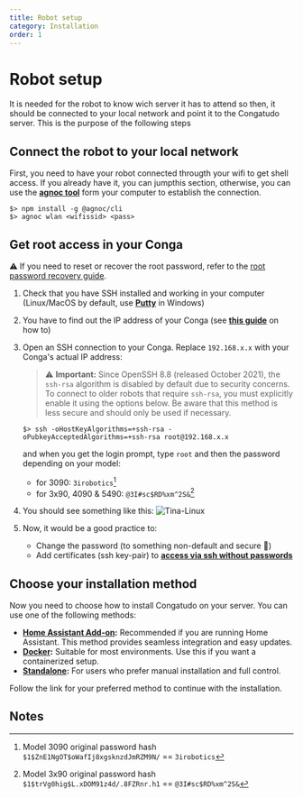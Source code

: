 ```yaml
---
title: Robot setup
category: Installation
order: 1
---
```


# Robot setup
It is needed for the robot to know wich server it has to attend so then, it should be connected to your local network and point it to the Congatudo server. This is the purpose of the following steps

## Connect the robot to your local network
First, you need to have your robot connected througth your wifi to get shell access. If you already have it, you can jumpthis section, otherwise, you can use the **[agnoc tool](https://github.com/congatudo/agnoc)** form your computer to establish the connection.

```shell
$> npm install -g @agnoc/cli 
$> agnoc wlan <wifissid> <pass>
```

## Get root access in your Conga

⚠️ If you need to reset or recover the root password, refer to the [root password recovery guide](../misc/recovery-root-password.md).

1. Check that you have SSH installed and working in your computer (Linux/MacOS by default, use **[Putty](https://www.chiark.greenend.org.uk/~sgtatham/putty/)** in Windows)
2. You have to find out the IP address of your Conga (see **[this guide](https://techwiser.com/find-ip-address-of-any-device/)** on how to)
3. Open an SSH connection to your Conga. Replace `192.168.x.x` with your Conga's actual IP address:

	> ⚠️ **Important:** Since OpenSSH 8.8 (released October 2021), the `ssh-rsa` algorithm is disabled by default due to security concerns. To connect to older robots that require `ssh-rsa`, you must explicitly enable it using the options below. Be aware that this method is less secure and should only be used if necessary.

	```shell
	$> ssh -oHostKeyAlgorithms=+ssh-rsa -oPubkeyAcceptedAlgorithms=+ssh-rsa root@192.168.x.x
	```
	and when you get the login prompt, type `root` and then the password depending on your model:
	 - for 3090: `3irobotics`[^1]
	 - for 3x90, 4090 & 5490: `@3I#sc$RD%xm^2S&`[^2]
4. You should see something like this:
![Tina-Linux](https://github.com/congatudo/stuff/blob/master/docs/assets/tina-linux.png)
5. Now, it would be a good practice to:
   - Change the password (to something non-default and secure 🙏)
   - Add certificates (ssh key-pair) to **[access via ssh without passwords](../misc/add-ssh-key.md)**

## Choose your installation method
Now you need to choose how to install Congatudo on your server. You can use one of the following methods:
- **[Home Assistant Add-on](./home-assistant-installation.md):** Recommended if you are running Home Assistant. This method provides seamless integration and easy updates.
- **[Docker](./docker-installation.md):** Suitable for most environments. Use this if you want a containerized setup.
- **[Standalone](./standalone-installation.md):** For users who prefer manual installation and full control.

Follow the link for your preferred method to continue with the installation.

## Notes
[^1]: Model 3090 original password hash `$1$ZnE1NgOT$oWafIj8xgsknzdJmRZM9N/` == `3irobotics`
[^2]: Model 3x90 original password hash `$1$trVg0hig$L.xDOM91z4d/.8FZRnr.h1` == `@3I#sc$RD%xm^2S&`